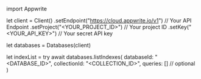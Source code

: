 import Appwrite

let client = Client()
    .setEndpoint("https://cloud.appwrite.io/v1") // Your API Endpoint
    .setProject("&lt;YOUR_PROJECT_ID&gt;") // Your project ID
    .setKey("&lt;YOUR_API_KEY&gt;") // Your secret API key

let databases = Databases(client)

let indexList = try await databases.listIndexes(
    databaseId: "<DATABASE_ID>",
    collectionId: "<COLLECTION_ID>",
    queries: [] // optional
)

